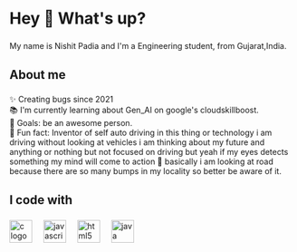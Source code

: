 <h1 align="left">Hey 👋 What's up?</h1>

###

<p align="left">My name is Nishit Padia and I'm a Engineering student, from Gujarat,India.</p>

###

<h2 align="left">About me</h2>

###

<p align="left">✨ Creating bugs since 2021<br>📚 I'm currently learning about Gen_AI on google's cloudskillboost.<br>🎯 Goals: be an awesome person.<br>🎲 Fun fact:  Inventor of self auto driving in this thing or technology i am driving without looking at vehicles i am thinking about my future and anything or nothing but not focused on driving but yeah if my eyes detects something my mind will come to action 🤣 basically i am looking at road because there are so many bumps in my locality so better be aware of it.</p>

###

<h2 align="left">I code with</h2>

###

<div align="left">
  <img src="https://cdn.jsdelivr.net/gh/devicons/devicon/icons/c/c-original.svg" height="40" alt="c logo"  />
  <img width="12" />
  <img src="https://cdn.jsdelivr.net/gh/devicons/devicon/icons/javascript/javascript-original.svg" height="40" alt="javascript logo"  />
  <img width="12" />
  <img src="https://cdn.jsdelivr.net/gh/devicons/devicon/icons/html5/html5-original.svg" height="40" alt="html5 logo"  />
  <img width="12" />
  <img src="https://cdn.jsdelivr.net/gh/devicons/devicon/icons/java/java-original.svg" height="40" alt="java logo"  />
</div>

###
